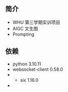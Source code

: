 ## 简介
- WHU 第三学期实训项目
- AIGC 文生图
- Prompting
## 依赖
- python  3.10.11
- websocket-client 0.58.0
- - six  1.16.0 
- 